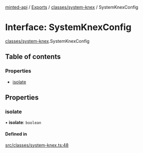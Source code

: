 [minted-api](../README.md) / [Exports](../modules.md) / [classes/system-knex](../modules/classes_system_knex.md) / SystemKnexConfig

# Interface: SystemKnexConfig

[classes/system-knex](../modules/classes_system_knex.md).SystemKnexConfig

## Table of contents

### Properties

- [isolate](classes_system_knex.SystemKnexConfig.md#isolate)

## Properties

### isolate

• **isolate**: `boolean`

#### Defined in

[src/classes/system-knex.ts:48](https://github.com/ianzepp/minted-api-ts/blob/ce6db2f/src/classes/system-knex.ts#L48)
